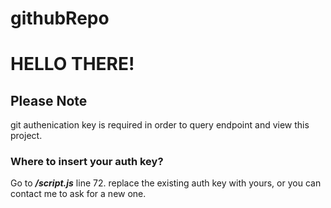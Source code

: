 # githubRepo

# HELLO THERE!

## Please Note

git authenication key is required in order to query endpoint and view this project.

### Where to insert your auth key?

Go to ***/script.js*** line 72.
replace the existing auth key with yours, or you can contact me to ask for a new one.
